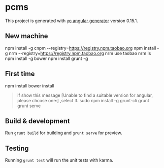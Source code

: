 # pcms

This project is generated with [yo angular generator](https://github.com/yeoman/generator-angular)
version 0.15.1.

## New machine
npm install -g cnpm --registry=https://registry.npm.taobao.org
npm install -g nrm --registry=https://registry.npm.taobao.org
nrm use taobao
nrm ls
npm install -g bower
npm install grunt -g

## First time
npm install
bower install
>if show this message [Unable to find a suitable version for angular, please choose one:] ,select 3.
sudo npm install -g grunt-cli
grunt
grunt serve

## Build & development

Run `grunt build` for building and `grunt serve` for preview.

## Testing

Running `grunt test` will run the unit tests with karma.
